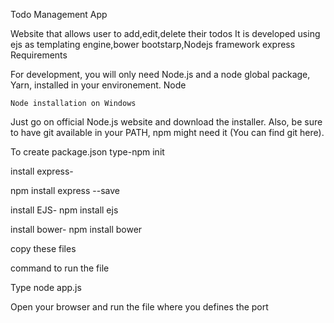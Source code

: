 Todo Management App

Website that allows user to add,edit,delete their todos 
It is developed using ejs as templating engine,bower bootstarp,Nodejs framework express
Requirements

For development, you will only need Node.js and a node global package, Yarn, installed in your environement.
Node

    Node installation on Windows

 Just go on official Node.js website and download the installer. Also, be sure to have git available in your PATH, 
 npm might need it (You can find git here).

To create package.json
type-npm init

install express-

npm install express --save
 
install EJS-
npm install ejs

install bower-
npm install bower

copy these files

command to run the file

Type node app.js

Open your browser and run the file where you defines the port
